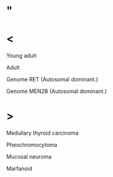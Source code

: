 # "

# <

Young adult

Adult

Genome RET
(Autosomal dominant.)

Genome MEN2B
(Autosomal dominant.)

# >

Medullary thyroid carcinoma

Pheochromocytoma

Mucosal neuroma

Marfanoid
